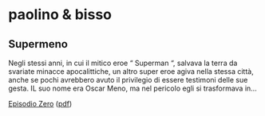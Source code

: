 # paolino & bisso

## Supermeno

Negli stessi anni, in cui il mitico eroe “ Superman “, salvava la terra da
svariate minacce apocalittiche, un altro super eroe agiva nella stessa
città, anche se pochi avrebbero avuto il privilegio di essere testimoni
delle sue gesta. IL suo nome era Oscar Meno, ma nel pericolo egli si
trasformava in…

[Episodio Zero](supermeno0.html) ([pdf](pdf/Supermeno0.pdf))
